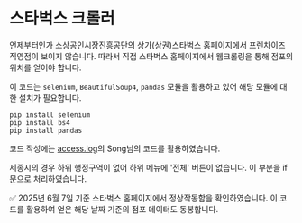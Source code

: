 # 스타벅스 크롤러
언제부터인가 소상공인시장진흥공단의 상가(상권)스타벅스 홈페이지에서 프렌차이즈 직영점이 보이지 않습니다. 따라서 직접 스타벅스 홈페이지에서 웹크롤링을 통해 점포의 위치를 얻어야 합니다.

이 코드는 `selenium`, `BeautifulSoup4`, `pandas` 모듈을 활용하고 있어 해당 모듈에 대한 설치가 필요합니다.

```{bash}
pip install selenium
pip install bs4
pip install pandas
```

코드 작성에는 [access.log](https://velog.io/@song-_-/python-%ED%81%AC%EB%A1%A4%EB%A7%81-%EC%8A%A4%ED%83%80%EB%B2%85%EC%8A%A4-%EB%A7%A4%EC%9E%A5-%EC%A0%95%EB%B3%B4-%EA%B0%80%EC%A0%B8%EC%98%A4%EA%B8%B0)의 Song님의 코드를 활용하였습니다.

세종시의 경우 하위 행정구역이 없어 하위 메뉴에 '전체' 버튼이 없습니다. 이 부분을 if문으로 처리하였습니다.

✅ 2025년 6월 7일 기준 스타벅스 홈페이지에서 정상작동함을 확인하였습니다. 이 코드를 활용하여 얻은 해당 날짜 기준의 점포 데이터도 동봉합니다.

